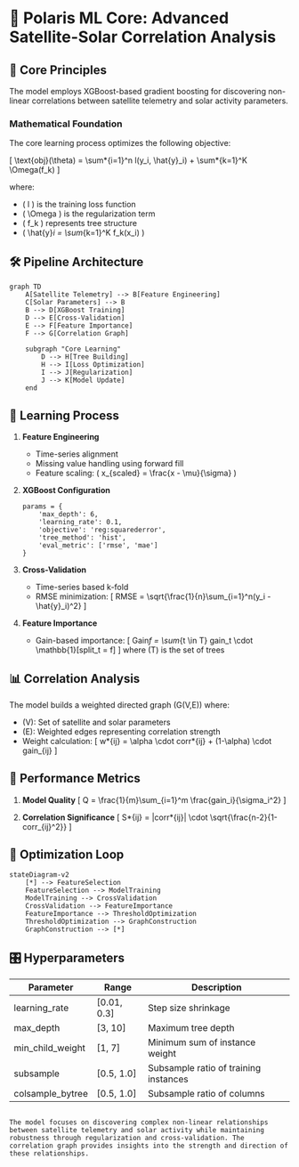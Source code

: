 # 🌟 Polaris ML Core: Advanced Satellite-Solar Correlation Analysis

## 🔬 Core Principles

The model employs XGBoost-based gradient boosting for discovering non-linear correlations between satellite telemetry and solar activity parameters.

### Mathematical Foundation

The core learning process optimizes the following objective:

\[
\text{obj}(\theta) = \sum*{i=1}^n l(y_i, \hat{y}\_i) + \sum*{k=1}^K \Omega(f_k)
\]

where:

- \( l \) is the training loss function
- \( \Omega \) is the regularization term
- \( f_k \) represents tree structure
- \( \hat{y}_i = \sum_{k=1}^K f_k(x_i) \)

## 🛠️ Pipeline Architecture

```
graph TD
    A[Satellite Telemetry] --> B[Feature Engineering]
    C[Solar Parameters] --> B
    B --> D[XGBoost Training]
    D --> E[Cross-Validation]
    E --> F[Feature Importance]
    F --> G[Correlation Graph]

    subgraph "Core Learning"
        D --> H[Tree Building]
        H --> I[Loss Optimization]
        I --> J[Regularization]
        J --> K[Model Update]
    end
```

## 🧮 Learning Process

1. **Feature Engineering**

    - Time-series alignment
    - Missing value handling using forward fill
    - Feature scaling: \( x\_{scaled} = \frac{x - \mu}{\sigma} \)

2. **XGBoost Configuration**

    ```
    params = {
        'max_depth': 6,
        'learning_rate': 0.1,
        'objective': 'reg:squarederror',
        'tree_method': 'hist',
        'eval_metric': ['rmse', 'mae']
    }
    ```

3. **Cross-Validation**

    - Time-series based k-fold
    - RMSE minimization:
      \[
      RMSE = \sqrt{\frac{1}{n}\sum\_{i=1}^n(y_i - \hat{y}\_i)^2}
      \]

4. **Feature Importance**
    - Gain-based importance:
      \[
      Gain*f = \sum*{t \in T} gain_t \cdot \mathbb{1}[split_t = f]
      \]
      where \(T\) is the set of trees

## 📊 Correlation Analysis

The model builds a weighted directed graph \(G(V,E)\) where:

- \(V\): Set of satellite and solar parameters
- \(E\): Weighted edges representing correlation strength
- Weight calculation:
  \[
  w*{ij} = \alpha \cdot corr*{ij} + (1-\alpha) \cdot gain\_{ij}
  \]

## 🎯 Performance Metrics

1. **Model Quality**
   \[
   Q = \frac{1}{m}\sum\_{i=1}^m \frac{gain_i}{\sigma_i^2}
   \]

2. **Correlation Significance**
   \[
   S*{ij} = |corr*{ij}| \cdot \sqrt{\frac{n-2}{1-corr\_{ij}^2}}
   \]

## 🔄 Optimization Loop

```
stateDiagram-v2
    [*] --> FeatureSelection
    FeatureSelection --> ModelTraining
    ModelTraining --> CrossValidation
    CrossValidation --> FeatureImportance
    FeatureImportance --> ThresholdOptimization
    ThresholdOptimization --> GraphConstruction
    GraphConstruction --> [*]
```

## 🎛️ Hyperparameters

| Parameter        | Range       | Description                           |
| ---------------- | ----------- | ------------------------------------- |
| learning_rate    | [0.01, 0.3] | Step size shrinkage                   |
| max_depth        | [3, 10]     | Maximum tree depth                    |
| min_child_weight | [1, 7]      | Minimum sum of instance weight        |
| subsample        | [0.5, 1.0]  | Subsample ratio of training instances |
| colsample_bytree | [0.5, 1.0]  | Subsample ratio of columns            |

```

The model focuses on discovering complex non-linear relationships between satellite telemetry and solar activity while maintaining robustness through regularization and cross-validation. The correlation graph provides insights into the strength and direction of these relationships.

```
